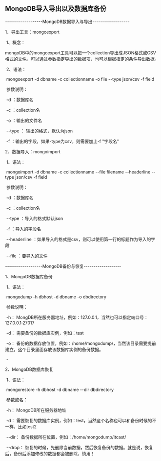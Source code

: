 ## MongoDB导入导出以及数据库备份

-------------------MongoDB数据导入与导出-------------------

1、导出工具：mongoexport

​    1、概念：

​        mongoDB中的mongoexport工具可以把一个collection导出成JSON格式或CSV格式的文件。可以通过参数指定导出的数据项，也可以根据指定的条件导出数据。

​    2、语法：

​        mongoexport -d dbname -c collectionname -o file --type json/csv -f field

​        参数说明：

​            -d ：数据库名

​            -c ：collection名

​            -o ：输出的文件名

​            --type ： 输出的格式，默认为json

​            -f ：输出的字段，如果-type为csv，则需要加上-f "字段名"

 

2、数据导入：mongoimport

​    1、语法：

​        mongoimport -d dbname -c collectionname --file filename --headerline --type json/csv -f field

​        参数说明：

​            -d ：数据库名

​            -c ：collection名

​            --type ：导入的格式默认json

​            -f ：导入的字段名

​            --headerline ：如果导入的格式是csv，则可以使用第一行的标题作为导入的字段

​            --file ：要导入的文件

  

-------------------MongoDB备份与恢复-------------------

1、MongoDB数据库备份

​    1、语法：

​        mongodump -h dbhost -d dbname -o dbdirectory

​        参数说明：

​            -h： MongDB所在服务器地址，例如：127.0.0.1，当然也可以指定端口号：127.0.0.1:27017

​            -d： 需要备份的数据库实例，例如：test

​            -o： 备份的数据存放位置，例如：/home/mongodump/，当然该目录需要提前建立，这个目录里面存放该数据库实例的备份数据。

​         \-

2、MongoDB数据库恢复

​    1、语法：

​        mongorestore -h dbhost -d dbname --dir dbdirectory

 

​        参数或名：

​            -h： MongoDB所在服务器地址

​            -d： 需要恢复的数据库实例，例如：test，当然这个名称也可以和备份时候的不一样，比如test2

​            --dir： 备份数据所在位置，例如：/home/mongodump/itcast/

​            --drop： 恢复的时候，先删除当前数据，然后恢复备份的数据。就是说，恢复后，备份后添加修改的数据都会被删除，慎用！

​    